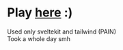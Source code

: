 # Play [here](https://geometry-dash-higher-or-lower.vercel.app/) :)

Used only sveltekit and tailwind (PAIN)  
Took a whole day smh
